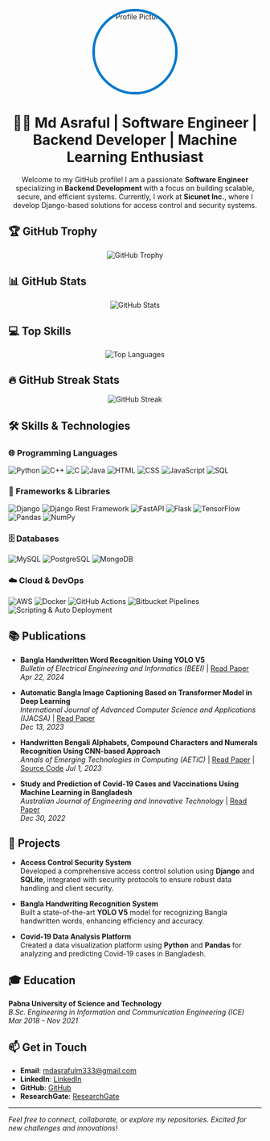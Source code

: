 <p align="center"> <img src="https://avatars.githubusercontent.com/u/40880139?s=400&u=fd779969170b198318ddebbae60e7a6dbd91f167&v=4" alt="Profile Picture" width="160" height="160" style="border-radius: 50%; border: 5px solid #007ACC;" /> </p><h1 align="center">👨‍💻 Md Asraful | Software Engineer | Backend Developer | Machine Learning Enthusiast</h1><p align="center"> Welcome to my GitHub profile! I am a passionate <strong>Software Engineer</strong> specializing in <strong>Backend Development</strong> with a focus on building scalable, secure, and efficient systems. Currently, I work at <strong>Sicunet Inc.</strong>, where I develop Django-based solutions for access control and security systems. </p>

## 🏆 GitHub Trophy
<p align="center">
  <img src="https://github-profile-trophy.vercel.app/?username=AsrafuLkadult&theme=onedark&no-frame=true&column=7" alt="GitHub Trophy" />
</p>

## 📊 GitHub Stats
<p align="center">
  <img src="https://github-readme-stats.vercel.app/api?username=AsrafuLkadult&show_icons=true&theme=radical" alt="GitHub Stats" />
</p>

## 💻 Top Skills
<p align="center">
  <img src="https://github-readme-stats.vercel.app/api/top-langs/?username=AsrafuLkadult&layout=compact&theme=radical" alt="Top Languages" />
</p>

## 🔥 GitHub Streak Stats
<p align="center">
  <img src="https://streak-stats.demolab.com/?user=AsrafuLkadult&theme=radical" alt="GitHub Streak" />
</p>


## 🛠️ Skills & Technologies

### 🌐 Programming Languages
<p align="left"> <img src="https://img.shields.io/badge/Python-3776AB?style=for-the-badge&logo=python&logoColor=white" alt="Python"/> <img src="https://img.shields.io/badge/C++-00599C?style=for-the-badge&logo=cplusplus&logoColor=white" alt="C++"/> <img src="https://img.shields.io/badge/C-A8B9CC?style=for-the-badge&logo=c&logoColor=black" alt="C"/> <img src="https://img.shields.io/badge/Java-007396?style=for-the-badge&logo=java&logoColor=white" alt="Java"/> <img src="https://img.shields.io/badge/HTML-E34F26?style=for-the-badge&logo=html5&logoColor=white" alt="HTML"/> <img src="https://img.shields.io/badge/CSS-1572B6?style=for-the-badge&logo=css3&logoColor=white" alt="CSS"/> <img src="https://img.shields.io/badge/JavaScript-F7DF1E?style=for-the-badge&logo=javascript&logoColor=black" alt="JavaScript"/> <img src="https://img.shields.io/badge/SQL-4479A1?style=for-the-badge&logo=mysql&logoColor=white" alt="SQL"/> </p>

### 🧰 Frameworks & Libraries
<p align="left"> <img src="https://img.shields.io/badge/Django-092E20?style=for-the-badge&logo=django&logoColor=white" alt="Django"/> <img src="https://img.shields.io/badge/Django%20Rest%20Framework-092E20?style=for-the-badge&logo=django&logoColor=white" alt="Django Rest Framework"/> <img src="https://img.shields.io/badge/FastAPI-009688?style=for-the-badge&logo=fastapi&logoColor=white" alt="FastAPI"/> <img src="https://img.shields.io/badge/Flask-000000?style=for-the-badge&logo=flask&logoColor=white" alt="Flask"/> <img src="https://img.shields.io/badge/TensorFlow-FF6F00?style=for-the-badge&logo=tensorflow&logoColor=white" alt="TensorFlow"/> <img src="https://img.shields.io/badge/Pandas-150458?style=for-the-badge&logo=pandas&logoColor=white" alt="Pandas"/> <img src="https://img.shields.io/badge/NumPy-013243?style=for-the-badge&logo=numpy&logoColor=white" alt="NumPy"/> </p>

### 🗄️ Databases
<p align="left"> <img src="https://img.shields.io/badge/MySQL-4479A1?style=for-the-badge&logo=mysql&logoColor=white" alt="MySQL"/> <img src="https://img.shields.io/badge/PostgreSQL-336791?style=for-the-badge&logo=postgresql&logoColor=white" alt="PostgreSQL"/> <img src="https://img.shields.io/badge/MongoDB-47A248?style=for-the-badge&logo=mongodb&logoColor=white" alt="MongoDB"/> </p>

### ☁️ Cloud & DevOps
<p align="left"> <img src="https://img.shields.io/badge/AWS-232F3E?style=for-the-badge&logo=amazon-aws&logoColor=white" alt="AWS"/> <img src="https://img.shields.io/badge/Docker-2496ED?style=for-the-badge&logo=docker&logoColor=white" alt="Docker"/> <img src="https://img.shields.io/badge/GitHub%20Actions-2088FF?style=for-the-badge&logo=github-actions&logoColor=white" alt="GitHub Actions"/> <img src="https://img.shields.io/badge/Bitbucket%20Pipelines-0052CC?style=for-the-badge&logo=bitbucket&logoColor=white" alt="Bitbucket Pipelines"/> <img src="https://img.shields.io/badge/Scripting%20&%20Auto%20Deployment-4EAA25?style=for-the-badge&logo=gnu-bash&logoColor=white" alt="Scripting & Auto Deployment"/> </p>

## 📚 Publications
- **Bangla Handwritten Word Recognition Using YOLO V5**  
  *Bulletin of Electrical Engineering and Informatics (BEEI)* | [Read Paper](https://doi.org/10.11591/eei.v13i3.6953)  
  *Apr 22, 2024*

- **Automatic Bangla Image Captioning Based on Transformer Model in Deep Learning**  
  *International Journal of Advanced Computer Science and Applications (IJACSA)* | [Read Paper](http://dx.doi.org/10.14569/IJACSA.2023.01411113)  
  *Dec 13, 2023*

- **Handwritten Bengali Alphabets, Compound Characters and Numerals Recognition Using CNN-based Approach**  
  *Annals of Emerging Technologies in Computing (AETiC)* | [Read Paper](http://aetic.theiaer.org/archive/v7/v7n3/p3.html) | [Source Code](https://github.com/AsrafuLkadult/Handwritten-Bengali-Alphabets-Compound-Characters-and-Numerals-Recognition-Using-CNN-based-Approach.git) 
 *Jul 1, 2023*

- **Study and Prediction of Covid-19 Cases and Vaccinations Using Machine Learning in Bangladesh**  
  *Australian Journal of Engineering and Innovative Technology* | [Read Paper](https://universepg.com/journal-details/ajeit/study-and-prediction-of-covid-19-cases-and-vaccinations-using-machine-learning-in-bangladesh)  
  *Dec 30, 2022*

## 🚀 Projects
- **Access Control Security System**  
  Developed a comprehensive access control solution using **Django** and **SQLite**, integrated with security protocols to ensure robust data handling and client security.

- **Bangla Handwriting Recognition System**  
  Built a state-of-the-art **YOLO V5** model for recognizing Bangla handwritten words, enhancing efficiency and accuracy.

- **Covid-19 Data Analysis Platform**  
  Created a data visualization platform using **Python** and **Pandas** for analyzing and predicting Covid-19 cases in Bangladesh.

## 🎓 Education
**Pabna University of Science and Technology**  
*B.Sc. Engineering in Information and Communication Engineering (ICE)*  
*Mar 2018 - Nov 2021* 

## 📫 Get in Touch
- **Email**: [mdasrafulm333@gmail.com](mailto:mdasrafulm333@gmail.com)
- **LinkedIn**: [LinkedIn](https://www.linkedin.com/in/mdasraful)
- **GitHub**: [GitHub](https://github.com/Asraful-Kadult)
- **ResearchGate**: [ResearchGate](https://www.researchgate.net/profile/Md-Asraful-4/research)

---

*Feel free to connect, collaborate, or explore my repositories. Excited for new challenges and innovations!*
